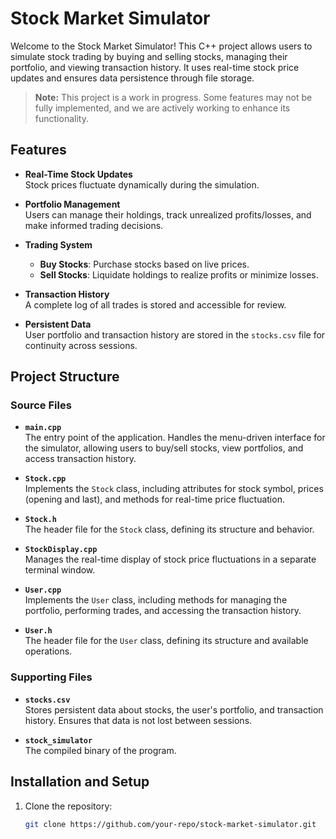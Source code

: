 # Stock Market Simulator

Welcome to the Stock Market Simulator! This C++ project allows users to simulate stock trading by buying and selling stocks, managing their portfolio, and viewing transaction history. It uses real-time stock price updates and ensures data persistence through file storage.

> **Note:** This project is a work in progress. Some features may not be fully implemented, and we are actively working to enhance its functionality.

## Features
- **Real-Time Stock Updates**  
  Stock prices fluctuate dynamically during the simulation.
  
- **Portfolio Management**  
  Users can manage their holdings, track unrealized profits/losses, and make informed trading decisions.

- **Trading System**  
  - **Buy Stocks**: Purchase stocks based on live prices.  
  - **Sell Stocks**: Liquidate holdings to realize profits or minimize losses.

- **Transaction History**  
  A complete log of all trades is stored and accessible for review.

- **Persistent Data**  
  User portfolio and transaction history are stored in the `stocks.csv` file for continuity across sessions.

## Project Structure
### Source Files
- **`main.cpp`**  
  The entry point of the application. Handles the menu-driven interface for the simulator, allowing users to buy/sell stocks, view portfolios, and access transaction history.

- **`Stock.cpp`**  
  Implements the `Stock` class, including attributes for stock symbol, prices (opening and last), and methods for real-time price fluctuation.

- **`Stock.h`**  
  The header file for the `Stock` class, defining its structure and behavior.

- **`StockDisplay.cpp`**  
  Manages the real-time display of stock price fluctuations in a separate terminal window.

- **`User.cpp`**  
  Implements the `User` class, including methods for managing the portfolio, performing trades, and accessing the transaction history.

- **`User.h`**  
  The header file for the `User` class, defining its structure and available operations.

### Supporting Files
- **`stocks.csv`**  
  Stores persistent data about stocks, the user's portfolio, and transaction history. Ensures that data is not lost between sessions.

- **`stock_simulator`**  
  The compiled binary of the program.

## Installation and Setup
1. Clone the repository:
   ```bash
   git clone https://github.com/your-repo/stock-market-simulator.git
